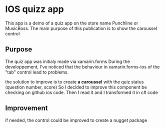 # IOS quizz app

This app is a demo of a quiz app on the store name Punchline or MusicBoss.
The main purpose of this publication is to show the caroussel control


## Purpose

The quiz app was initialy made via xamarin.forms
During the developpement, I've noticed that the behaviour in xamarin.forms-ios of the "tab" control lead to problems.


the solution to improve is to create **a caroussel** with the quiz status (question number, score)
So I decided to improve this component be checking on github ios code. Then I read it and I transformed it in c# code



## Improvement

if needed, the control could be improved to create a nugget package

